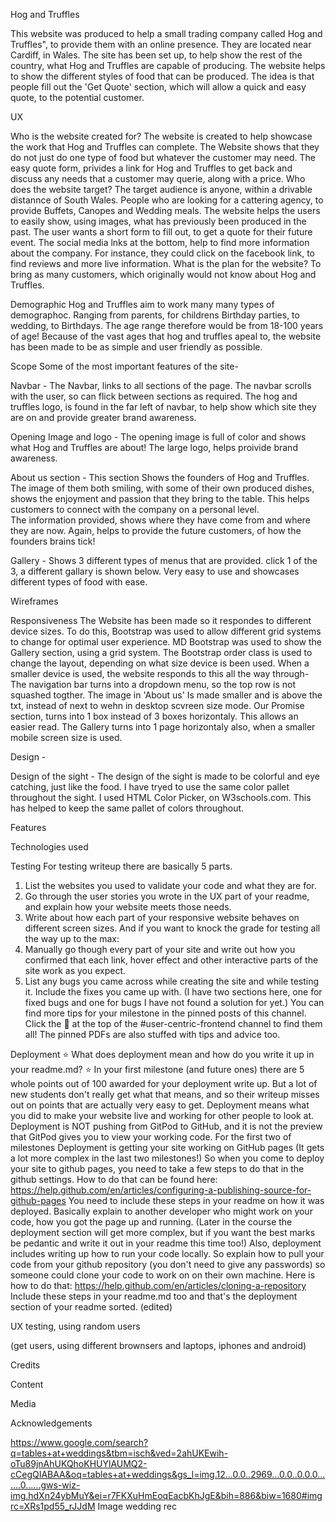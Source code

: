 Hog and Truffles

This website was produced to help a small trading company called Hog and Truffles", to provide them with an online presence. They are located near Cardiff, in Wales. The site has been set up, to help show the rest of the country, what Hog and Truffles are capable of producing. The website helps to show the different styles of food that can be produced. 
The idea is that people fill out the 'Get Quote' section, which will allow a quick and easy quote, to the potential customer. 

UX

Who is the website created for?
The website is created to help showcase the work that Hog and Truffles can complete. The Website shows that they do not just do one type of food but whatever the customer may need. The easy quote form, privides a link for Hog and Truffles to get back and discuss any needs that a customer may querie, along with a price.
Who does the website target?
The target audience is anyone, within a drivable distannce of South Wales. People who are looking for a cattering agency, to provide Buffets, Canopes and Wedding meals.
The website helps the users to easily show, using images, what has previously been produced in the past. The user wants a short form to fill out, to get a quote for their future event. 
The social media lnks at the bottom, help to find more information about the company. For instance, they could click on the facebook link, to find reviews and more live information. 
What is the plan for the website?
To bring as many customers, which originally would not know about Hog and Truffles. 

Demographic
Hog and Truffles aim to work many many types of demographoc. Ranging from parents, for childrens Birthday parties, to wedding, to Birthdays. The age range therefore would be from 18-100 years of age! Because of the vast ages that hog and truffles apeal to, the website has been made to be as simple and user friendly as possible. 

Scope
Some of the most important features of the site-

Navbar - The Navbar, links to all sections of the page. The navbar scrolls with the user, so can flick between sections as required. The hog and truffles logo, is found in the far left of navbar, to help show which site they are on and provide greater brand awareness.

Opening Image and logo - The opening image is full of color and shows what Hog and Truffles are about! The large logo, helps proivide brand awareness.

About us section - This section Shows the founders of Hog and Truffles. The image of them both smiling, with some of their own produced dishes, shows the enjoyment and passion that they bring to the table. This helps customers to connect with the company on a personal level.  
The information provided, shows where they have come from and where they are now. Again, helps to provide the future customers, of how the founders brains tick!

Gallery - Shows 3 different types of menus that are provided. 
click 1 of the 3, a different gallary is shown below. Very easy to use and showcases different types of food with ease.

Wireframes

Responsiveness
The Website has been made so it respondes to different device sizes.
To do this, Bootstrap was used to allow different grid systems to change for optimal user experience. 
MD Bootstrap was used to show the Gallery section, using a grid system. The Bootstrap order class is used to change the layout, depending on what size device is been used. 
When a smaller device is used, the website responds to this all the way through-
The navigation bar turns into a dropdown menu, so the top row is not squashed togther.
The image in 'About us' Is made smaller and is above the txt, instead of next to wehn in desktop scvreen size mode.
Our Promise section, turns into 1 box instead of 3 boxes horizontaly. This allows an easier read.
The Gallery turns into 1 page horizontaly also, when a smaller mobile screen size is used.

Design -

Design of the sight - The design of the sight is made to be colorful and eye catching, just like the food. I have tryed to use the same color pallet throughout the sight. I used HTML Color Picker, on W3schools.com. This has helped to keep the same pallet of colors throughout. 


Features

Technologies used

Testing
For testing writeup there are basically 5 parts.
1) List the websites you used to validate your code and what they are for.
2) Go through the user stories you wrote in the UX part of your readme, and explain how your website meets those needs.
3) Write about how each part of your responsive website behaves on different screen sizes.
And if you want to knock the grade for testing all the way up to the max:
4) Manually go though every part of your site and write out how you confirmed that each link, hover effect and other interactive parts of the site work as you expect.
5) List any bugs you came across while creating the site and while testing it. Include the fixes you came up with. (I have two sections here, one for fixed bugs and one for bugs I have not found a solution for yet.)
You can find more tips for your milestone in the pinned posts of this channel. Click the :pushpin: at the top of the #user-centric-frontend channel to find them all! The pinned PDFs are also stuffed with tips and advice too.

Deployment
:star: What does deployment mean and how do you write it up in your readme.md? :star:
In your first milestone (and future ones) there are 5 whole points out of 100 awarded for your deployment write up. But a lot of new students don't really get what that means, and so their writeup misses out on points that are actually very easy to get.
Deployment means what you did to make your website live and working for other people to look at.
Deployment is NOT pushing from GitPod to GitHub, and it is not the preview that GitPod gives you to view your working code.
For the first two of milestones Deployment is getting your site working on GitHub pages (It gets a lot more complex in the last two milestones!)
So when you come to deploy your site to github pages, you need to take a few steps to do that in the github settings. How to do that can be found here: https://help.github.com/en/articles/configuring-a-publishing-source-for-github-pages
You need to include these steps in your readme on how it was deployed.
Basically explain to another developer who might work on your code, how you got the page up and running. (Later in the course the deployment section will get more complex, but if you want the best marks be pedantic and write it out in your readme this time too!)
Also, deployment includes writing up how to run your code locally. So explain how to pull your code from your github repository (you don't need to give any passwords) so someone could clone your code to work on on their own machine. Here is how to do that: https://help.github.com/en/articles/cloning-a-repository Include these steps in your readme.md too and that's the deployment section of your readme sorted. (edited) 

UX testing, using random users

(get users, using different brownsers and laptops, iphones and android)

Credits

Content

Media

Acknowledgements



https://www.google.com/search?q=tables+at+weddings&tbm=isch&ved=2ahUKEwih-oTu89jnAhUKQhoKHUYlAUMQ2-cCegQIABAA&oq=tables+at+weddings&gs_l=img.12...0.0..2969...0.0..0.0.0.......0......gws-wiz-img.hdXn24ybMuY&ei=r7FKXuHmEoqEacbKhJgE&bih=886&biw=1680#imgrc=XRs1pd55_rJJdM
Image wedding rec
